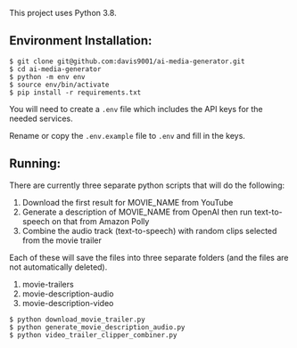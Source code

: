 This project uses Python 3.8.

## Environment Installation:
```
$ git clone git@github.com:davis9001/ai-media-generator.git
$ cd ai-media-generator
$ python -m env env
$ source env/bin/activate
$ pip install -r requirements.txt
```

You will need to create a `.env` file which includes the API keys for the needed services.

Rename or copy the `.env.example` file to `.env` and fill in the keys.

## Running:
There are currently three separate python scripts that will do the following:
1) Download the first result for MOVIE_NAME from YouTube
2) Generate a description of MOVIE_NAME from OpenAI then run text-to-speech on that from Amazon Polly
3) Combine the audio track (text-to-speech) with random clips selected from the movie trailer

Each of these will save the files into three separate folders (and the files are not automatically deleted).
1) movie-trailers
2) movie-description-audio
3) movie-description-video

```
$ python download_movie_trailer.py
$ python generate_movie_description_audio.py
$ python video_trailer_clipper_combiner.py
```

